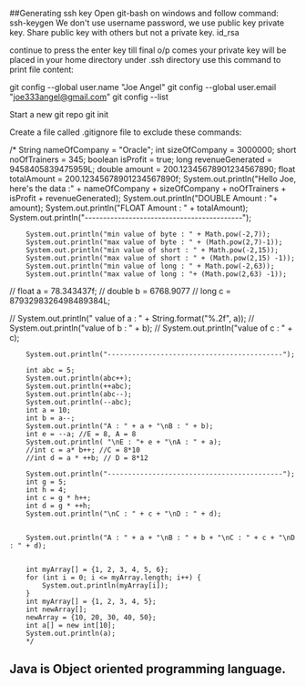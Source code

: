 ##Generating ssh key
Open git-bash on windows and follow command:
ssh-keygen
We don't use username password, we use public key private key.
Share public key with others but not a private key.
id_rsa

continue to press the enter key till final o/p comes your private key will be placed in your home directory under .ssh directory
use this command to print file content:


git config --global user.name "Joe Angel"
git config --global user.email "joe333angel@gmail.com"
git config --list

Start a new git repo
git init

Create a file called .gitignore file to exclude these commands:


/*
String nameOfCompany = "Oracle";
int sizeOfCompany = 3000000;
short noOfTrainers = 345;
boolean isProfit = true;
long revenueGenerated = 9458405839475959L;
double amount = 200.12345678901234567890;
float totalAmount = 200.12345678901234567890f;
System.out.println("Hello Joe, here's the data :" + nameOfCompany + sizeOfCompany + noOfTrainers + isProfit + revenueGenerated);
System.out.println("DOUBLE Amount : "+ amount);
System.out.println("FLOAT Amount : " + totalAmount);
System.out.println("-------------------------------------------");

        System.out.println("min value of byte : " + Math.pow(-2,7));
        System.out.println("max value of byte : " + (Math.pow(2,7)-1));
        System.out.println("min value of short : " + Math.pow(-2,15));
        System.out.println("max value of short : " + (Math.pow(2,15) -1));
        System.out.println("min value of long : " + Math.pow(-2,63));
        System.out.println("max value of long : "+ (Math.pow(2,63) -1));

//        float a = 78.343437f;
//        double b = 6768.9077
//        long c = 8793298326498489384L;

//        System.out.println(" value of a : " + String.format("%.2f", a));
//        System.out.println("value of b : " + b);
//        System.out.println("value of c : " + c);

        System.out.println("-------------------------------------------");

        int abc = 5;
        System.out.println(abc++);
        System.out.println(++abc);
        System.out.println(abc--);
        System.out.println(--abc);
        int a = 10;
        int b = a--;
        System.out.println("A : " + a + "\nB : " + b);
        int e = --a; //E = 8, A = 8
        System.out.println( "\nE : "+ e + "\nA : " + a);
        //int c = a* b++; //C = 8*10
        //int d = a * ++b; // D = 8*12

        System.out.println("-------------------------------------------");
        int g = 5;
        int h = 4;
        int c = g * h++;
        int d = g * ++h;
        System.out.println("\nC : " + c + "\nD : " + d);


        System.out.println("A : " + a + "\nB : " + b + "\nC : " + c + "\nD : " + d);


        int myArray[] = {1, 2, 3, 4, 5, 6};
        for (int i = 0; i <= myArray.length; i++) {
            System.out.println(myArray[i]);
        }
        int myArray[] = {1, 2, 3, 4, 5};
        int newArray[];
        newArray = {10, 20, 30, 40, 50};
        int a[] = new int[10];
        System.out.println(a);
        */


## Java is Object oriented programming language.
